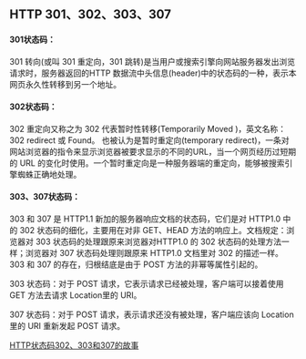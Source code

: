 ## HTTP 301、302、303、307

####  301状态码：

301 转向(或叫 301 重定向，301 跳转)是当用户或搜索引擎向网站服务器发出浏览请求时，服务器返回的HTTP 数据流中头信息(header)中的状态码的一种，表示本网页永久性转移到另一个地址。



#### 302状态码：

302 重定向又称之为 302 代表暂时性转移(Temporarily Moved )，英文名称：302 redirect 或 Found。 也被认为是暂时重定向(temporary redirect)，一条对网站浏览器的指令来显示浏览器被要求显示的不同的URL，当一个网页经历过短期的 URL 的变化时使用。一个暂时重定向是一种服务器端的重定向，能够被搜索引擎蜘蛛正确地处理。



#### 303、307状态码：

303 和 307 是 HTTP1.1 新加的服务器响应文档的状态码，它们是对 HTTP1.0 中的 302 状态码的细化，主要用在对非 GET、HEAD 方法的响应上。文档规定：浏览器对 303 状态码的处理跟原来浏览器对HTTP1.0 的 302 状态码的处理方法一样；浏览器对 307 状态码处理则跟原来 HTTP1.0 文档里对 302 的描述一样。 303 和 307 的存在，归根结底是由于 POST 方法的非幂等属性引起的。

303 状态码：对于 POST 请求，它表示请求已经被处理，客户端可以接着使用 GET 方法去请求 Location里的 URI。

307 状态码：对于 POST 请求，表示请求还没有被处理，客户端应该向 Location 里的 URI 重新发起 POST 请求。



[HTTP状态码302、303和307的故事](https://blog.csdn.net/belalds/article/details/84306040)